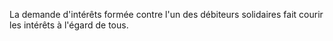 La demande d'intérêts formée contre l'un des débiteurs solidaires fait courir les intérêts à l'égard de tous.
